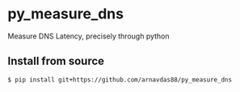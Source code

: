# py_measure_dns
Measure DNS Latency, precisely through python

## Install from source

```sh
$ pip install git+https://github.com/arnavdas88/py_measure_dns
```